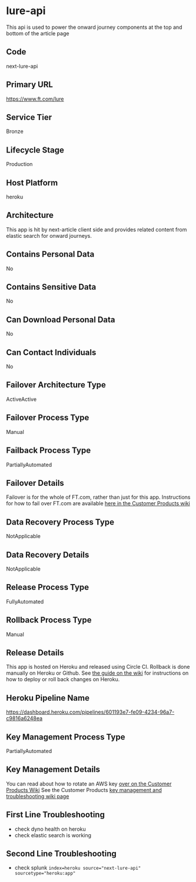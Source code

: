 <!--
    Written in the format prescribed by https://github.com/Financial-Times/runbook.md.
    Any future edits should abide by this format.
-->
# lure-api

This api is used to power the onward journey components at the top and bottom of the article page

## Code

next-lure-api

## Primary URL

https://www.ft.com/lure

## Service Tier

Bronze

## Lifecycle Stage

Production

## Host Platform

heroku

## Architecture

This app is hit by next-article client side and provides related content from elastic search for onward journeys.

## Contains Personal Data

No

## Contains Sensitive Data

No

## Can Download Personal Data

No

## Can Contact Individuals

No

## Failover Architecture Type

ActiveActive

## Failover Process Type

Manual

## Failback Process Type

PartiallyAutomated

## Failover Details

Failover is for the whole of FT.com, rather than just for this app. Instructions for how to fail over FT.com are available [here in the Customer Products wiki](https://customer-products.in.ft.com/wiki/Failing-over-FT.com)

## Data Recovery Process Type

NotApplicable

## Data Recovery Details

NotApplicable

## Release Process Type

FullyAutomated

## Rollback Process Type

Manual

## Release Details

This app is hosted on Heroku and released using Circle CI.
Rollback is done manually on Heroku or Github. See [the guide on the wiki](https://customer-products.in.ft.com/wiki/How-does-deploying-our-Heroku-apps-work%3F) for instructions on how to deploy or roll back changes on Heroku.

## Heroku Pipeline Name

https://dashboard.heroku.com/pipelines/601193e7-fe09-4234-96a7-c9816a6248ea

## Key Management Process Type

PartiallyAutomated

## Key Management Details

You can read about how to rotate an AWS key [over on the Customer Products Wiki](https://customer-products.in.ft.com/wiki/Rotating-AWS-Keys)
See the Customer Products [key management and troubleshooting wiki page](https://customer-products.in.ft.com/wiki/Key-Management-and-Troubleshooting)

<!-- Placeholder - remove HTML comment markers to activate
## Monitoring
Enter descriptive text satisfying the following:
Details of any monitoring this system has.

...or delete this placeholder if not applicable to this system
-->

## First Line Troubleshooting

*   check dyno health on heroku
*   check elastic search is working

## Second Line Troubleshooting

*   check splunk `index=heroku source="next-lure-api" sourcetype="heroku:app"`

